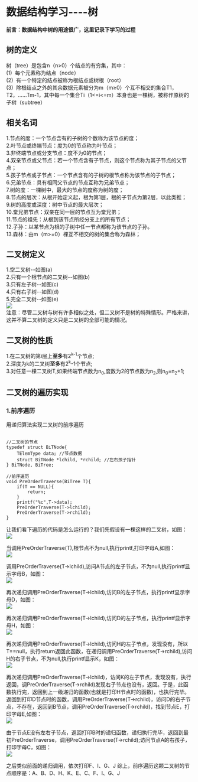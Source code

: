 # 数据结构学习----树 #

**前言：数据结构中树的用途很广，这里记录下学习的过程**
## 树的定义 ##
树（tree）是包含n（n>0）个结点的有穷集，其中：<br/>
(1)&nbsp;&nbsp;每个元素称为结点（node）<br/>
(2)&nbsp;&nbsp;有一个特定的结点被称为根结点或树根（root）<br/>
(3)&nbsp;&nbsp;除根结点之外的其余数据元素被分为m（m≥0）个互不相交的集合T1，T2，……Tm-1，其中每一个集合Ti（1<=i<=m）本身也是一棵树，被称作原树的子树（subtree）

## 相关名词 ##
1.节点的度：一个节点含有的子树的个数称为该节点的度；<br/>
2.叶节点或终端节点：度为0的节点称为叶节点；<br/>
3.非终端节点或分支节点：度不为0的节点；<br/>
4.双亲节点或父节点：若一个节点含有子节点，则这个节点称为其子节点的父节点；<br/>
5.孩子节点或子节点：一个节点含有的子树的根节点称为该节点的子节点；<br/>
6.兄弟节点：具有相同父节点的节点互称为兄弟节点；<br/>
7.树的度：一棵树中，最大的节点的度称为树的度；<br/>
8.节点的层次：从根开始定义起，根为第1层，根的子节点为第2层，以此类推；<br/>
9.树的高度或深度：树中节点的最大层次；<br/>
10.堂兄弟节点：双亲在同一层的节点互为堂兄弟；<br/>
11.节点的祖先：从根到该节点所经分支上的所有节点；<br/>
12.子孙：以某节点为根的子树中任一节点都称为该节点的子孙。<br/>
13.森林：由m（m>=0）棵互不相交的树的集合称为森林；<br/>

## 二叉树定义 ##
1.空二叉树--如图(a)<br/>
2.只有一个根节点的二叉树--如图(b)<br/>
3.只有左子树--如图(c)<br/>
4.只有右子树--如图(d)<br/>
5.完全二叉树--如图(e)<br/>
![](http://i.imgur.com/urRkslZ.gif)<br/>
注意：尽管二叉树与树有许多相似之处，但二叉树不是树的特殊情形。严格来讲，这并不算二叉树的定义只是二叉树的全部可能的情况。

## 二叉树的性质 ##
1.在二叉树的第i层上**至多**有2<sup>k-1</sup>个节点;<br/>
2.深度为k的二叉树**至多**有2<sup>k</sup>-1个节点;<br/>
3.对任意一棵二叉树T,如果终端节点数为n<sub>0</sub>,度数为2的节点数为n<sub>2</sub>,则n<sub>0</sub>=n<sub>2</sub>+1;<br/>

## 二叉树的遍历实现 ##
### 1.前序遍历 ###
用递归算法实现二叉树的前序遍历
<pre><code>
//二叉树的节点
typedef struct BiTNode{
	TElemType data; //节点数据
	struct BiTNode *lchild, *rchild; //左右孩子指针
} BiTNode, BiTree;

//前序遍历
void PreOrderTraverse(BiTree T){
	if(T == NULL){
		return;
	}
	printf("%c",T->data);
	PreOrderTraverse(T->lchild);
	PreOrderTraverse(T->rchild);
}
</code></pre>

让我们看下遍历的代码是怎么运行的？我们先假设有一棵这样的二叉树，如图：</br>
![](http://i.imgur.com/RpkgYVJ.png)

当调用PreOrderTraverse(T),根节点不为null,执行printf,打印字母A,如图：<br/>
![](http://i.imgur.com/cX2cxfX.png)

调用PreOrderTraverse(T->lchild),访问A节点的左子节点，不为null,执行printf显示字母B，如图：<br/>
![](http://i.imgur.com/9X5BdET.png)

再次递归调用PreOrderTraverse(T->lchild),访问B的左子节点，执行printf显示字母D，如图：<br/>
![](http://i.imgur.com/77a1oBX.png)

再次递归调用PreOrderTraverse(T->lchild),访问D的左子节点，执行printf显示字母H，如图：<br/>
![](http://i.imgur.com/Jl5nLAK.png)

再次递归调用PreOrderTraverse(T->lchild),访问H的左子节点，发现没有，所以T==null，执行return返回此函数，在递归调用PreOrderTraverse(T->rchild),访问H的右子节点，不为null,执行printf显示K，如图：<br/>
![](http://i.imgur.com/CJPEaIp.png)

再次递归调用PreOrderTraverse(T->lchild)，访问K的左子节点，发现没有，执行返回，调PreOrderTraverse(T->rchild)发现右子节点也没有，返回。于是，此函数执行完，返回到上一级递归的函数(也就是打印H节点时的函数)，也执行完毕。返回到打印D节点时的函数，调用PreOrderTraverse(T->rchild)，访问D的右子节点，不存在，返回到B节点，调用PreOrderTraverse(T->rchild)，找到节点E，打印字母E,如图：<br/>
![](http://i.imgur.com/FAA906v.png)

由于节点E没有左右子节点，返回打印B时的递归函数，递归执行完毕，返回到最初PreOrderTraverse，调用PreOrderTraverse(T->rchild);访问节点A的右孩子，打印字母C，如图：<br/>
![](http://i.imgur.com/YxbRqg3.png)

之后类似前面的递归调用，依次打印F、I、G、J
综上，前序遍历这颗二叉树的节点顺序是：A、B、D、H、K、E、C、F、I、G、J
